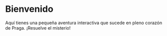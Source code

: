 # Bienvenido

Aquí tienes una pequeña aventura interactiva que sucede en pleno corazón de Praga. ¡Resuelve el misterio!